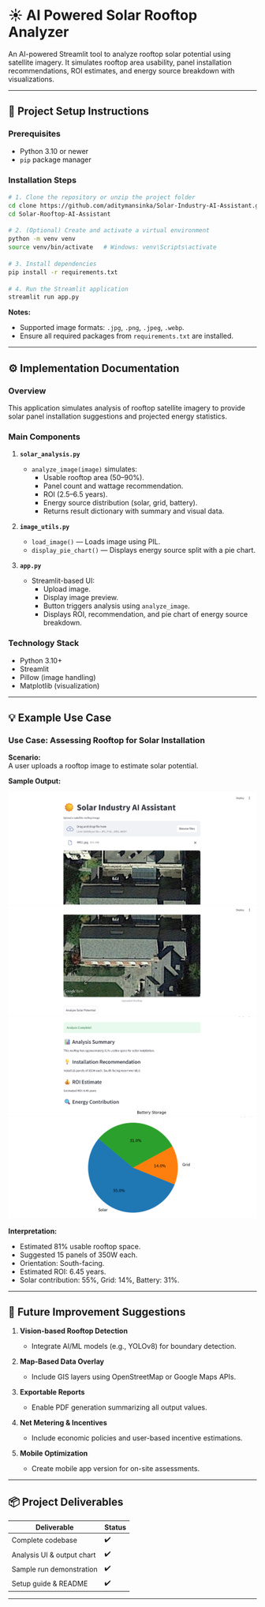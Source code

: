 # ☀️ AI Powered Solar Rooftop Analyzer

An AI-powered Streamlit tool to analyze rooftop solar potential using satellite imagery. It simulates rooftop area usability, panel installation recommendations, ROI estimates, and energy source breakdown with visualizations.

---

## 🚀 Project Setup Instructions

### Prerequisites
- Python 3.10 or newer
- `pip` package manager

### Installation Steps

```bash
# 1. Clone the repository or unzip the project folder
cd clone https://github.com/aditymansinka/Solar-Industry-AI-Assistant.git
cd Solar-Rooftop-AI-Assistant

# 2. (Optional) Create and activate a virtual environment
python -m venv venv
source venv/bin/activate   # Windows: venv\Scripts\activate

# 3. Install dependencies
pip install -r requirements.txt

# 4. Run the Streamlit application
streamlit run app.py
```

**Notes:**  
- Supported image formats: `.jpg`, `.png`, `.jpeg`, `.webp`.  
- Ensure all required packages from `requirements.txt` are installed.

---

## ⚙️ Implementation Documentation

### Overview

This application simulates analysis of rooftop satellite imagery to provide solar panel installation suggestions and projected energy statistics.

### Main Components

1. **`solar_analysis.py`**  
   - `analyze_image(image)` simulates:
     - Usable rooftop area (50–90%).
     - Panel count and wattage recommendation.
     - ROI (2.5–6.5 years).
     - Energy source distribution (solar, grid, battery).
     - Returns result dictionary with summary and visual data.

2. **`image_utils.py`**  
   - `load_image()` — Loads image using PIL.  
   - `display_pie_chart()` — Displays energy source split with a pie chart.

3. **`app.py`**  
   - Streamlit-based UI:
     - Upload image.
     - Display image preview.
     - Button triggers analysis using `analyze_image`.
     - Displays ROI, recommendation, and pie chart of energy source breakdown.

### Technology Stack

- Python 3.10+  
- Streamlit  
- Pillow (image handling)  
- Matplotlib (visualization)

---

## 💡 Example Use Case

### Use Case: Assessing Rooftop for Solar Installation

**Scenario:**  
A user uploads a rooftop image to estimate solar potential.

**Sample Output:**

![Sample Output Screenshot](solar1.png)
![Sample Output Screenshot](solar2.png)
![Sample Output Screenshot](solar3.png)
![Sample Output Screenshot](solar4.png)

**Interpretation:**  
- Estimated 81% usable rooftop space.  
- Suggested 15 panels of 350W each.  
- Orientation: South-facing.  
- Estimated ROI: 6.45 years.  
- Solar contribution: 55%, Grid: 14%, Battery: 31%.

---

## 🔮 Future Improvement Suggestions

1. **Vision-based Rooftop Detection**  
   - Integrate AI/ML models (e.g., YOLOv8) for boundary detection.

2. **Map-Based Data Overlay**  
   - Include GIS layers using OpenStreetMap or Google Maps APIs.

3. **Exportable Reports**  
   - Enable PDF generation summarizing all output values.

4. **Net Metering & Incentives**  
   - Include economic policies and user-based incentive estimations.

5. **Mobile Optimization**  
   - Create mobile app version for on-site assessments.

---

## 📦 Project Deliverables

| Deliverable                  | Status |
|-----------------------------|--------|
| Complete codebase           | ✔️     |
| Analysis UI & output chart  | ✔️     |
| Sample run demonstration    | ✔️     |
| Setup guide & README        | ✔️     |

---




